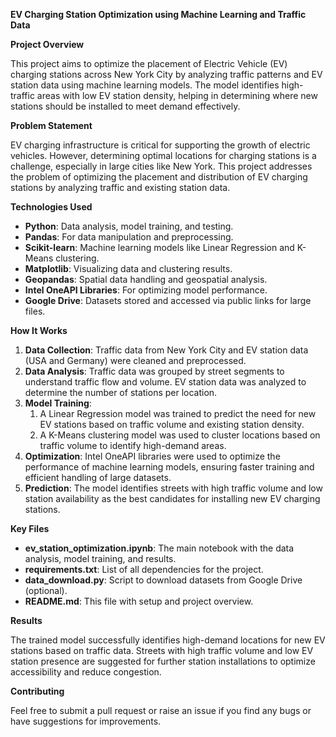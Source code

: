 ﻿**EV Charging Station Optimization using Machine Learning and Traffic Data**

**Project Overview**

This project aims to optimize the placement of Electric Vehicle (EV) charging stations across New York City by analyzing traffic patterns and EV station data using machine learning models. The model identifies high-traffic areas with low EV station density, helping in determining where new stations should be installed to meet demand effectively.

**Problem Statement**

EV charging infrastructure is critical for supporting the growth of electric vehicles. However, determining optimal locations for charging stations is a challenge, especially in large cities like New York. This project addresses the problem of optimizing the placement and distribution of EV charging stations by analyzing traffic and existing station data.

**Technologies Used**

- **Python**: Data analysis, model training, and testing.
- **Pandas**: For data manipulation and preprocessing.
- **Scikit-learn**: Machine learning models like Linear Regression and K-Means clustering.
- **Matplotlib**: Visualizing data and clustering results.
- **Geopandas**: Spatial data handling and geospatial analysis.
- **Intel OneAPI Libraries**: For optimizing model performance.
- **Google Drive**: Datasets stored and accessed via public links for large files.

**How It Works**

1. **Data Collection**: Traffic data from New York City and EV station data (USA and Germany) were cleaned and preprocessed.
1. **Data Analysis**: Traffic data was grouped by street segments to understand traffic flow and volume. EV station data was analyzed to determine the number of stations per location.
1. **Model Training**:
   1. A Linear Regression model was trained to predict the need for new EV stations based on traffic volume and existing station density.
   1. A K-Means clustering model was used to cluster locations based on traffic volume to identify high-demand areas.
1. **Optimization**: Intel OneAPI libraries were used to optimize the performance of machine learning models, ensuring faster training and efficient handling of large datasets.
1. **Prediction**: The model identifies streets with high traffic volume and low station availability as the best candidates for installing new EV charging stations.

**Key Files**

- **ev\_station\_optimization.ipynb**: The main notebook with the data analysis, model training, and results.
- **requirements.txt**: List of all dependencies for the project.
- **data\_download.py**: Script to download datasets from Google Drive (optional).
- **README.md**: This file with setup and project overview.

**Results**

The trained model successfully identifies high-demand locations for new EV stations based on traffic data. Streets with high traffic volume and low EV station presence are suggested for further station installations to optimize accessibility and reduce congestion.

**Contributing**

Feel free to submit a pull request or raise an issue if you find any bugs or have suggestions for improvements.


